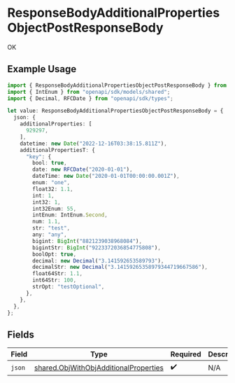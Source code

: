 # ResponseBodyAdditionalPropertiesObjectPostResponseBody

OK

## Example Usage

```typescript
import { ResponseBodyAdditionalPropertiesObjectPostResponseBody } from "openapi/sdk/models/operations";
import { IntEnum } from "openapi/sdk/models/shared";
import { Decimal, RFCDate } from "openapi/sdk/types";

let value: ResponseBodyAdditionalPropertiesObjectPostResponseBody = {
  json: {
    additionalProperties: [
      929297,
    ],
    datetime: new Date("2022-12-16T03:38:15.811Z"),
    additionalPropertiesT: {
      "key": {
        bool: true,
        date: new RFCDate("2020-01-01"),
        dateTime: new Date("2020-01-01T00:00:00.001Z"),
        enum: "one",
        float32: 1.1,
        int: 1,
        int32: 1,
        int32Enum: 55,
        intEnum: IntEnum.Second,
        num: 1.1,
        str: "test",
        any: "any",
        bigint: BigInt("8821239038968084"),
        bigintStr: BigInt("9223372036854775808"),
        boolOpt: true,
        decimal: new Decimal("3.141592653589793"),
        decimalStr: new Decimal("3.14159265358979344719667586"),
        float64Str: 1.1,
        int64Str: 100,
        strOpt: "testOptional",
      },
    },
  },
};
```

## Fields

| Field                                                                                                 | Type                                                                                                  | Required                                                                                              | Description                                                                                           |
| ----------------------------------------------------------------------------------------------------- | ----------------------------------------------------------------------------------------------------- | ----------------------------------------------------------------------------------------------------- | ----------------------------------------------------------------------------------------------------- |
| `json`                                                                                                | [shared.ObjWithObjAdditionalProperties](../../../sdk/models/shared/objwithobjadditionalproperties.md) | :heavy_check_mark:                                                                                    | N/A                                                                                                   |
